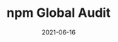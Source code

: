 ---
date: 2021-06-16
permalink: false
publisher: npmjs
tags:
  - packages
  - npm
  - security
  - quality
  - auditing
target_url: https://www.npmjs.com/package/npm-global-audit
title: npm Global Audit
---